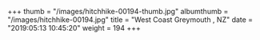 +++
thumb = "/images/hitchhike-00194-thumb.jpg"
albumthumb = "/images/hitchhike-00194.jpg"
title = "West Coast Greymouth , NZ"
date = "2019:05:13 10:45:20"
weight = 194
+++
